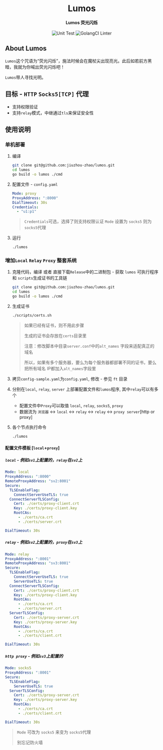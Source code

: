 <h1 align="center">Lumos</h1>

<div align="center">
  <strong>
    Lumos 荧光闪烁
  </strong>
</div>
<br>

<div align="center">
  <img src="https://github.com/jiuzhou-zhao/lumos/workflows/ut/badge.svg?branch=master&event=push" alt="Unit Test">
  <img src="https://github.com/jiuzhou-zhao/lumos/workflows/golangci-lint/badge.svg?branch=master&event=push" alt="GolangCI Linter">
</div>

## About Lumos

`Lumos`这个咒语为“荧光闪烁”，施法时候会在魔杖尖出现亮光。此后如若前方黑暗，我就为你喊出荧光闪烁吧！

`Lumos`带人寻找光明。

## 目标 - `HTTP` `Socks5[TCP]` 代理

* 支持权限验证
* 支持`relay`模式，中继通过`tls`来保证安全性

## 使用说明

### 单机部署

1. 编译
    ```bash
    git clone git@github.com:jiuzhou-zhao/lumos.git
    cd lumos
    go build -o lumos ./cmd
    ```
2. 配置文件 - `config.yaml`

    ```yml
    Mode: proxy
    ProxyAddress: ":8000"
    DialTimeout: 30s
    Credentials:
      - "u1:p1"
    ```
   > `Credentials`可选，选择了则支持权限认证
   > `Mode` 设置为 `socks5` 则为 `socks5`代理

3. 运行

    ```bash
    ./lumos
    ```

### 增加`Local` `Relay` `Proxy` 整套系统

1. 克隆代码，编译 或者 直接下载`Release`中的二进制包 - 获取 `lumos` 可执行程序 和 `scripts`生成证书的工具链
    ```bash
    git clone git@github.com:jiuzhou-zhao/lumos.git
    cd lumos
    go build -o lumos ./cmd
    ```

2. 生成证书
    ```bash
    ./scripts/certs.sh
    ```
   > 如果已经有证书，则不用此步骤
   >
   > 生成的证书会存放在`certs`目录里
   >
   > 注意：修改脚本中目录`server.conf`中的`alt_names` 字段来适配真正的域名
   >
   > 所以，如果有多个服务器，要么为每个服务器都部署不同的证书，要么把所有域名 IP都加入`alt_names`字段里
   
3. 拷贝`config-sample.yaml`为`config.yaml`, 修改 - 参见 `ft` 目录

4. 分别在`local`, `relay`, `server` 上部署配置文件和`lumos`程序, 其中`relay`可以有多个

    * 配置文件中`Proxy`可以取值 `local`, `relay`, `socks5`, `proxy`
    * 数据流为 `浏览器` <-> `local` <-> `relay` <-> `relay` <-> `proxy server`[http or proxy]

4. 各个节点执行命令
    ```bash
    ./lumos
    ```

#### 配置文件模板 [`local`+`proxy`]

##### `local` - 例如`sv1`上配置的，`relay`在`sv2`上
```yaml
Mode: local
ProxyAddress: ":8000"
RemoteProxyAddress: "sv2:8001"
Secure:
  TLSEnableFlag:
    ConnectServerUseTLS: true
  ConnectServerTLSConfig:
    Cert: ./certs/proxy-client.crt
    Key: ./certs/proxy-client.key
    RootCAs:
      - ./certs/ca.crt
      - ./certs/server.crt

DialTimeout: 30s
```

##### `relay` - 例如`sv2`上配置的，`proxy`在`sv3`上
```yaml
Mode: relay
ProxyAddress: ":8001"
RemoteProxyAddress: "sv3:8001"
Secure:
  TLSEnableFlag:
    ConnectServerUseTLS: true
    ServerUseTLS: true
  ConnectServerTLSConfig:
    Cert: ./certs/proxy-client.crt
    Key: ./certs/proxy-client.key
    RootCAs:
      - ./certs/ca.crt
      - ./certs/server.crt
  ServerTLSConfig:
    Cert: ./certs/proxy-server.crt
    Key: ./certs/proxy-server.key
    RootCAs:
      - ./certs/ca.crt
      - ./certs/client.crt

DialTimeout: 30s
```

##### `http proxy` - 例如`sv3`上配置的
```yaml
Mode: socks5
ProxyAddress: ":8001"
Secure:
  TLSEnableFlag:
    ServerUseTLS: true
  ServerTLSConfig:
    Cert: ./certs/proxy-server.crt
    Key: ./certs/proxy-server.key
    RootCAs:
      - ./certs/ca.crt
      - ./certs/client.crt

DialTimeout: 30s
```

> `Mode` 可改为 `socks5` 来变为 `socks5`代理
>
> 别忘记防火墙
>